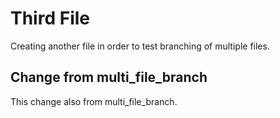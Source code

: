 # Third File
Creating another file in order to test branching of multiple files.

## Change from multi_file_branch
This change also from multi_file_branch.
